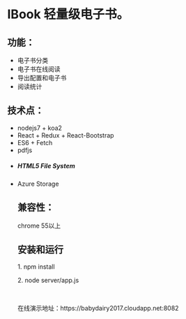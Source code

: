 <h1>IBook 轻量级电子书。</h1>
<h2>功能：</h2>
<ul>
<li>电子书分类</li>
<li>电子书在线阅读</li>
<li>导出配置和电子书</li>
<li>阅读统计</li>
</ul>

<h2>技术点：</h2>
<ul>
<li>nodejs7 + koa2</li>
<li>React + Redux + React-Bootstrap</li>
<li>ES6 + Fetch</li>
<li>pdfjs</li>
<li><h5>HTML5 File System</h5></li>
<li>Azure Storage</li>

<h2>兼容性：</h2>
chrome 55以上

<h2>安装和运行</h2>
<p>1. npm install</p>
<p>2. node server/app.js</p>

<br/>
<p>在线演示地址：https://babydairy2017.cloudapp.net:8082</p>
